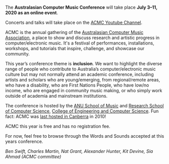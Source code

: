 
The **Australasian Computer Music Conference** will take place **July 3–11,
2020 as an online event**. 

Concerts and talks will take place on the [ACMC Youtube Channel](https://www.youtube.com/channel/UCKK95K68yVuok-qWNS4Z6Jw).

ACMC is the annual gathering of the [Australasian Computer Music
Association](https://computermusic.org.au), a place to show and discuss research
and artistic progress in computer/electronic music. It's a festival of
performances, installations, workshops, and tutorials that inspire, challenge,
and showcase our community.

This year’s conference theme is **inclusion**. We want to highlight the diverse
range of people who contribute to Australia’s computer/electronic music culture
but may not normally attend an academic conference, including artists and
scholars who are young/emerging, from regional/remote areas, who have a
disability, who are First Nations People, who have low/no income, who are
engaged in community music making, or who simply work outside of academia and
mainstream institutions.

The conference is hosted by the [ANU School of
Music](https://music.cass.anu.edu.au) and [Research School of Computer
Science](https://cs.anu.edu.au), [College of Engineering and Computer
Science](https://cecs.anu.edu.au). Fun fact: ACMC was [last hosted in
Canberra](http://computermusic.org.au/conferences/acmc2010/) in 2010!

ACMC this year is free and has no registration fee.

For now, feel free to browse through the Words and Sounds accepted at this years conference.

_Ben Swift, Charles Martin, Nat Grant, Alexander Hunter, Kit Devine, Sia Ahmad
(ACMC committee)_
